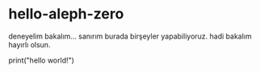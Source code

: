 # hello-aleph-zero
deneyelim bakalım...
sanırım burada birşeyler yapabiliyoruz. 
hadi bakalım hayırlı olsun. 

print("hello world!")
